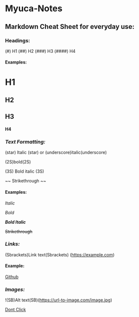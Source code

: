 # Myuca-Notes

## Markdown Cheat Sheet for everyday use:

### Headings:

(#) H1
(##) H2
(###) H3
(####) H4

#### Examples:
# H1
## H2
## H3
#### H4

### ***Text Formatting:***

(star) Italic (star) or (underscore)italic(underscore)

(2S)bold(2S)

(3S) Bold italic (3S)

~~ Strikethrough ~~ 

#### Examples:

*Italic*

*Bold*

***Bold Italic***

~~Strikethrough~~

### ***Links:***

(Sbrackets)Link text(Sbrackets) (https://example.com)

#### Example:
[Github](https://github.com)

### ***Images:***

!(SB)Alt text(SB)(https://url-to-image.com/image.jpg)

[Dont Click](https://www.youtube.com/watch?v=dQw4w9WgXcQ&list=RDdQw4w9WgXcQ&start_radio=1)




